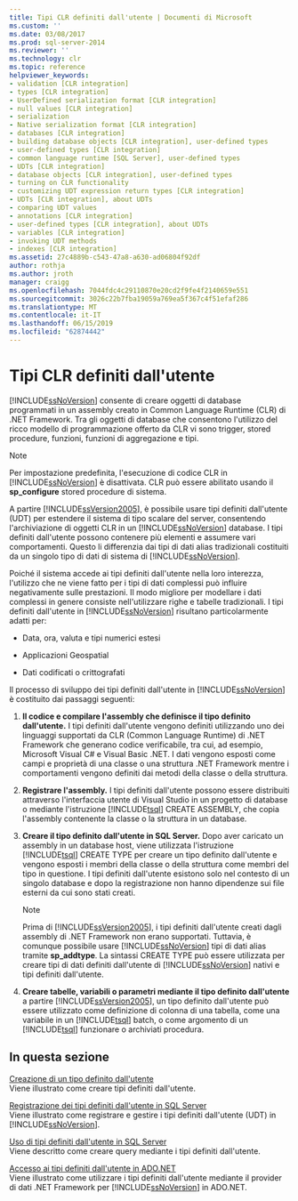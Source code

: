 ```yaml
---
title: Tipi CLR definiti dall'utente | Documenti di Microsoft
ms.custom: ''
ms.date: 03/08/2017
ms.prod: sql-server-2014
ms.reviewer: ''
ms.technology: clr
ms.topic: reference
helpviewer_keywords:
- validation [CLR integration]
- types [CLR integration]
- UserDefined serialization format [CLR integration]
- null values [CLR integration]
- serialization
- Native serialization format [CLR integration]
- databases [CLR integration]
- building database objects [CLR integration], user-defined types
- user-defined types [CLR integration]
- common language runtime [SQL Server], user-defined types
- UDTs [CLR integration]
- database objects [CLR integration], user-defined types
- turning on CLR functionality
- customizing UDT expression return types [CLR integration]
- UDTs [CLR integration], about UDTs
- comparing UDT values
- annotations [CLR integration]
- user-defined types [CLR integration], about UDTs
- variables [CLR integration]
- invoking UDT methods
- indexes [CLR integration]
ms.assetid: 27c4889b-c543-47a8-a630-ad06804f92df
author: rothja
ms.author: jroth
manager: craigg
ms.openlocfilehash: 7044fdc4c29110870e20cd2f9fe4f2140659e551
ms.sourcegitcommit: 3026c22b7fba19059a769ea5f367c4f51efaf286
ms.translationtype: MT
ms.contentlocale: it-IT
ms.lasthandoff: 06/15/2019
ms.locfileid: "62874442"
---
```

# <a name="clr-user-defined-types"></a>Tipi CLR definiti dall'utente
  [!INCLUDE[ssNoVersion](../../includes/ssnoversion-md.md)] consente di creare oggetti di database programmati in un assembly creato in Common Language Runtime (CLR) di .NET Framework. Tra gli oggetti di database che consentono l'utilizzo del ricco modello di programmazione offerto da CLR vi sono trigger, stored procedure, funzioni, funzioni di aggregazione e tipi.  
  
> [!NOTE]  
>  Per impostazione predefinita, l'esecuzione di codice CLR in [!INCLUDE[ssNoVersion](../../includes/ssnoversion-md.md)] è disattivata. CLR può essere abilitato usando il **sp_configure** stored procedure di sistema.  
  
 A partire [!INCLUDE[ssVersion2005](../../includes/ssversion2005-md.md)], è possibile usare tipi definiti dall'utente (UDT) per estendere il sistema di tipo scalare del server, consentendo l'archiviazione di oggetti CLR in un [!INCLUDE[ssNoVersion](../../includes/ssnoversion-md.md)] database. I tipi definiti dall'utente possono contenere più elementi e assumere vari comportamenti. Questo li differenzia dai tipi di dati alias tradizionali costituiti da un singolo tipo di dati di sistema di [!INCLUDE[ssNoVersion](../../includes/ssnoversion-md.md)].  
  
 Poiché il sistema accede ai tipi definiti dall'utente nella loro interezza, l'utilizzo che ne viene fatto per i tipi di dati complessi può influire negativamente sulle prestazioni. Il modo migliore per modellare i dati complessi in genere consiste nell'utilizzare righe e tabelle tradizionali. I tipi definiti dall'utente in [!INCLUDE[ssNoVersion](../../includes/ssnoversion-md.md)] risultano particolarmente adatti per:  
  
-   Data, ora, valuta e tipi numerici estesi  
  
-   Applicazioni Geospatial  
  
-   Dati codificati o crittografati  
  
 Il processo di sviluppo dei tipi definiti dall'utente in [!INCLUDE[ssNoVersion](../../includes/ssnoversion-md.md)] è costituito dai passaggi seguenti:  
  
1.  **Il codice e compilare l'assembly che definisce il tipo definito dall'utente.** I tipi definiti dall'utente vengono definiti utilizzando uno dei linguaggi supportati da CLR (Common Language Runtime) di .NET Framework che generano codice verificabile, tra cui, ad esempio, Microsoft Visual C# e Visual Basic .NET. I dati vengono esposti come campi e proprietà di una classe o una struttura .NET Framework mentre i comportamenti vengono definiti dai metodi della classe o della struttura.  
  
2.  **Registrare l'assembly.** I tipi definiti dall'utente possono essere distribuiti attraverso l'interfaccia utente di Visual Studio in un progetto di database o mediante l'istruzione [!INCLUDE[tsql](../../includes/tsql-md.md)] CREATE ASSEMBLY, che copia l'assembly contenente la classe o la struttura in un database.  
  
3.  **Creare il tipo definito dall'utente in SQL Server.** Dopo aver caricato un assembly in un database host, viene utilizzata l'istruzione [!INCLUDE[tsql](../../includes/tsql-md.md)] CREATE TYPE per creare un tipo definito dall'utente e vengono esposti i membri della classe o della struttura come membri del tipo in questione. I tipi definiti dall'utente esistono solo nel contesto di un singolo database e dopo la registrazione non hanno dipendenze sui file esterni da cui sono stati creati.  
  
    > [!NOTE]  
    >  Prima di [!INCLUDE[ssVersion2005](../../includes/ssversion2005-md.md)], i tipi definiti dall'utente creati dagli assembly di .NET Framework non erano supportati. Tuttavia, è comunque possibile usare [!INCLUDE[ssNoVersion](../../includes/ssnoversion-md.md)] tipi di dati alias tramite **sp_addtype**. La sintassi CREATE TYPE può essere utilizzata per creare tipi di dati definiti dall'utente di [!INCLUDE[ssNoVersion](../../includes/ssnoversion-md.md)] nativi e tipi definiti dall'utente.  
  
4.  **Creare tabelle, variabili o parametri mediante il tipo definito dall'utente** a partire [!INCLUDE[ssVersion2005](../../includes/ssversion2005-md.md)], un tipo definito dall'utente può essere utilizzato come definizione di colonna di una tabella, come una variabile in un [!INCLUDE[tsql](../../includes/tsql-md.md)] batch, o come argomento di un [!INCLUDE[tsql](../../includes/tsql-md.md)] funzionare o archiviati procedura.  
  
## <a name="in-this-section"></a>In questa sezione  
 [Creazione di un tipo definito dall'utente](creating-user-defined-types.md)  
 Viene illustrato come creare tipi definiti dall'utente.  
  
 [Registrazione dei tipi definiti dall'utente in SQL Server](registering-user-defined-types-in-sql-server.md)  
 Viene illustrato come registrare e gestire i tipi definiti dall'utente (UDT) in [!INCLUDE[ssNoVersion](../../includes/ssnoversion-md.md)].  
  
 [Uso di tipi definiti dall'utente in SQL Server](working-with-user-defined-types-in-sql-server.md)  
 Viene descritto come creare query mediante i tipi definiti dall'utente.  
  
 [Accesso ai tipi definiti dall'utente in ADO.NET](accessing-user-defined-types-in-ado-net.md)  
 Viene illustrato come utilizzare i tipi definiti dall'utente mediante il provider di dati .NET Framework per [!INCLUDE[ssNoVersion](../../includes/ssnoversion-md.md)] in ADO.NET.  
  
  
